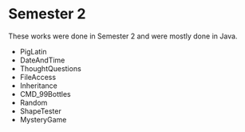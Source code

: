 # Semester 2
These works were done in Semester 2 and were mostly done in Java. 
* PigLatin
* DateAndTime
* ThoughtQuestions
* FileAccess
* Inheritance
* CMD_99Bottles
* Random
* ShapeTester
* MysteryGame
